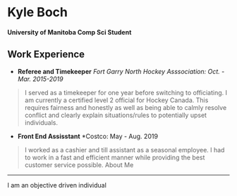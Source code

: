 # Kyle Boch
#### University of Manitoba Comp Sci Student
Work Experience
---

* **Referee and Timekeeper**
*Fort Garry North Hockey Asssociation: Oct. - Mar. 2015-2019*
>I served as a timekeeper for one year before switching to officiating. I am currently a certified level 2 official for Hockey Canada. This requires fairness and honestly as well as being able to calmly resolve conflict and clearly explain situations/rules to potentially upset individuals.

* **Front End Assisstant**
*Costco: May - Aug. 2019
>I worked as a cashier and till assistant as a seasonal employee. I had to work in a fast and efficient manner while providing the best customer service possible. 
About Me
---

I am an objective driven individual
